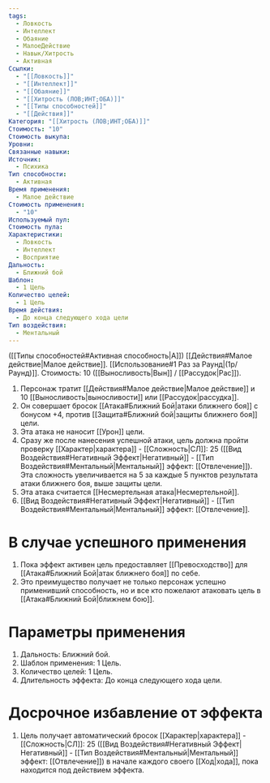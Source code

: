 ```yaml
---
tags:
  - Ловкость
  - Интеллект
  - Обаяние
  - МалоеДействие
  - Навык/Хитрость
  - Активная
Ссылки:
  - "[[Ловкость]]"
  - "[[Интеллект]]"
  - "[[Обаяние]]"
  - "[[Хитрость (ЛОВ;ИНТ;ОБА)]]"
  - "[[Типы способностей]]"
  - "[[Действия]]"
Категория: "[[Хитрость (ЛОВ;ИНТ;ОБА)]]"
Стоимость: "10"
Стоимость выкупа:
Уровни:
Связанные навыки:
Источник:
  - Психика
Тип способности:
  - Активная
Время применения:
  - Малое действие
Стоимость применения:
  - "10"
Используемый пул:
Стоимость пула:
Характеристики:
  - Ловкость
  - Интеллект
  - Восприятие
Дальность:
  - Ближний бой
Шаблон:
  - 1 Цель
Количество целей:
  - 1 Цель
Время действия:
  - До конца следующего хода цели
Тип воздействия:
  - Ментальный
---
```

([[Типы способностей#Активная способность|А]]) [[Действия#Малое действие|Малое действие]]. [[Использование#1 Раз за Раунд|(1р/Раунд)]]. Стоимость: 10 ([[Выносливость|Вын]] / [[Рассудок|Рас]]).

1. Персонаж тратит [[Действия#Малое действие|Малое действие]] и 10 [[Выносливость|выносливости]] или [[Рассудок|рассудка]].
2. Он совершает бросок [[Атака#Ближний Бой|атаки ближнего боя]] с бонусом +4, против [[Защита#Ближний бой|защиты ближнего боя]] цели. 
3. Эта атака не наносит [[Урон]] цели.
4. Сразу же после нанесения успешной атаки, цель должна пройти проверку [[Характер|характера]] - [[Сложность|СЛ]]: 25 ([[Вид Воздействия#Негативный Эффект|Негативный]] - [[Тип Воздействия#Ментальный|Ментальный]] эффект: [[Отвлечение]]). Эта сложность увеличивается на 5 за каждые 5 пунктов результата атаки ближнего боя, выше защиты цели. 
5. Эта атака считается [[Несмертельная атака|Несмертельной]]. 
6. [[Вид Воздействия#Негативный Эффект|Негативный]] - [[Тип Воздействия#Ментальный|Ментальный]] эффект: [[Отвлечение]]. 
# В случае успешного применения

1. Пока эффект активен цель предоставляет [[Превосходство]] для [[Атака#Ближний Бой|атак ближнего боя]] по себе.
2. Это преимущество получает не только персонаж успешно применивший способность, но и все кто пожелают атаковать цель в [[Атака#Ближний Бой|ближнем бою]].
# Параметры применения

1. Дальность: Ближний бой.
2. Шаблон применения: 1 Цель.
3. Количество целей: 1 Цель.
4. Длительность эффекта: До конца следующего хода цели. 
# Досрочное избавление от эффекта

1. Цель получает автоматический бросок [[Характер|характера]] - [[Сложность|СЛ]]: 25 ([[Вид Воздействия#Негативный Эффект|Негативный]] - [[Тип Воздействия#Ментальный|Ментальный]] эффект: [[Отвлечение]]) в начале каждого своего [[Ход|хода]], пока находится под действием эффекта. 